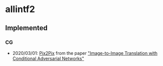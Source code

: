 # allintf2


## Implemented
### CG
* 2020/03/01: [Pix2Pix](https://phillipi.github.io/pix2pix/) from the paper ["Image-to-Image Translation with Conditional Adversarial Networks"](https://arxiv.org/abs/1611.07004)
